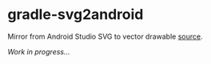 # gradle-svg2android

Mirror from Android Studio SVG to vector drawable [source](https://android.googlesource.com/platform/tools/base/+/master/sdk-common/src/main/java/com/android/ide/common/vectordrawable).

_Work in progress..._

